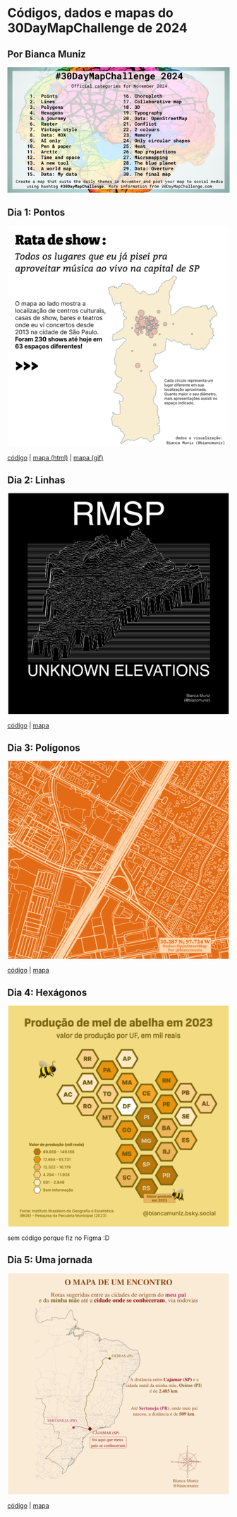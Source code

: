 # Códigos, dados e mapas do 30DayMapChallenge de 2024
## Por Bianca Muniz
![Prompts 2024](prompts.jpg)


## Dia 1: Pontos
<p align="center"><img src="social/instagram/day_01_a.png" alt="Dia 1: Pontos" width="500"/></p>

[código](code/01_points.R) | [mapa (html)](plots/01-points.html) | [mapa (gif)](plots/01-points.gif)


## Dia 2: Linhas
<p align="center"><img src="social/instagram/day_02_a.png" alt="Dia 2: Linhas" width="500"/></p>

[código](code/02_lines.R) | [mapa](plots/02_lines.png)


## Dia 3: Polígonos
<p align="center"><img src="social/instagram/day_03.png" alt="Dia 3: Polígonos" width="500"/></p>

[código](code/03_polygons.R) | [mapa](plots/03_polygons.svg)


## Dia 4: Hexágonos
<p align="center"><img src="social/bluesky/day_04_bsky.png" alt="Dia 4: Hexágonos" width="500"/></p>

sem código porque fiz no Figma :D

## Dia 5: Uma jornada
<p align="center"><img src="social/instagram/day_05_a.png" alt="Dia 5: Uma jornada" width="500"/></p>

[código](code/05_a_journey.R) | [mapa](plots/05_a_journey.png)
